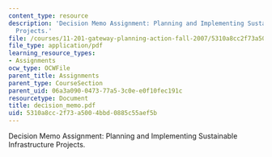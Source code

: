 ```yaml
---
content_type: resource
description: 'Decision Memo Assignment: Planning and Implementing Sustainable Infrastructure
  Projects.'
file: /courses/11-201-gateway-planning-action-fall-2007/5310a8cc2f73a5004bbd0885c55aef5b_decision_memo.pdf
file_type: application/pdf
learning_resource_types:
- Assignments
ocw_type: OCWFile
parent_title: Assignments
parent_type: CourseSection
parent_uid: 06a3a090-0473-77a5-3c0e-e0f10fec191c
resourcetype: Document
title: decision_memo.pdf
uid: 5310a8cc-2f73-a500-4bbd-0885c55aef5b
---
```

Decision Memo Assignment: Planning and Implementing Sustainable Infrastructure Projects.

